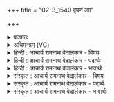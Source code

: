 +++
title = "02-3_1540 वृषणं त्वा"

+++
<details><summary>पदपाठः</summary>

वृ꣡ष꣢꣯णम्। त्वा꣣। वय꣢म्। वृ꣣षन्। वृ꣡ष꣢꣯णः। सम्। इ꣣धीमहि। अ꣡ग्ने꣢꣯। दी꣡द्य꣢꣯तम्। बृ꣣ह꣢त्। १५४०।
</details>

<details><summary>अधिमन्त्रम् (VC)</summary>

- अग्निः
- विश्वामित्रो गाथिनः
- गायत्री
- षड्जः
</details>

<details><summary>हिन्दी : आचार्य रामनाथ वेदालंकार - विषयः</summary>

आगे फिर परमात्मा का विषय है।
</details>

<details><summary>हिन्दी : आचार्य रामनाथ वेदालंकार - पदार्थः</summary>

पदार्थान्वयभाषाः -  हे (वृषन्) मनोरथों को पूर्ण करनेवाले (अग्ने) जगन्नायक परमेश्वर ! (वृषणः) भक्तिरस बरसानेवाले (वयम्) हम उपासक (वृषणम्) आनन्द-रस के वर्षक, (बृहत् दीद्यतम्) बहुत देदीप्यमान (त्वा) आपको (समिधीमहि) अपने अन्दर प्रदीप्त करते हैं ॥३॥
</details>

<details><summary>हिन्दी : आचार्य रामनाथ वेदालंकार - भावार्थः</summary>

भावार्थभाषाः -  जो परमात्मा को भक्तिरस से भिगोता है,उसे वह आनन्द-रस से भिगो देता है ॥३॥
</details>

<details><summary>संस्कृत : आचार्य रामनाथ वेदालंकार - विषयः</summary>

अथ पुनः परमात्मविषयमाह।
</details>

<details><summary>संस्कृत : आचार्य रामनाथ वेदालंकार - पदार्थः</summary>

पदार्थान्वयभाषाः -  हे (वृषन्) कामवर्षक (अग्ने) जगन्नायक परमेश ! (वृषणः) भक्तिरसवर्षकाः (वयम्) उपासकाः (वृषणम्) आनन्दरसवर्षकम्, (बृहत् दीद्यतम्) सातिशयं दीप्यमानम् (त्वा) त्वाम् (समिधीमहि) स्वात्मनि प्रदीपयामः ॥३॥२
</details>

<details><summary>संस्कृत : आचार्य रामनाथ वेदालंकार - भावार्थः</summary>

भावार्थभाषाः -  यः परमात्मानं भक्तिरसेन क्लेदयति तं स आनन्दरसेन क्लेदयति ॥३॥
</details>